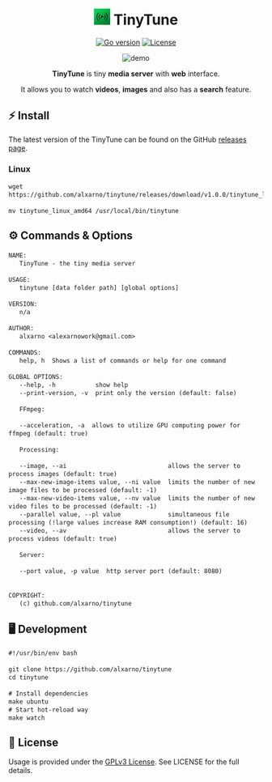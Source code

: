 <div align="center">



# [![TinyTune][repo_logo_img]][repo_url] TinyTune

[![Go version][go_version_img]][go_dev_url]
[![License][repo_license_img]][repo_license_url]

<img alt="demo" src="./docs/demo.gif">

**TinyTune** is tiny **media server** with **web** interface.

It allows you to watch **videos**, **images** and also has a **search** feature.

</div>

## ⚡️ Install

The latest version of the TinyTune can be found on the GitHub [releases page](repo_release_url).

### Linux
```
wget https://github.com/alxarno/tinytune/releases/download/v1.0.0/tinytune_linux_amd64

mv tinytune_linux_amd64 /usr/local/bin/tinytune
```

## ⚙️ Commands & Options

```
NAME:
   TinyTune - the tiny media server

USAGE:
   tinytune [data folder path] [global options]

VERSION:
   n/a

AUTHOR:
   alxarno <alexarnowork@gmail.com>

COMMANDS:
   help, h  Shows a list of commands or help for one command

GLOBAL OPTIONS:
   --help, -h           show help
   --print-version, -v  print only the version (default: false)

   FFmpeg:

   --acceleration, -a  allows to utilize GPU computing power for ffmpeg (default: true)

   Processing:

   --image, --ai                            allows the server to process images (default: true)
   --max-new-image-items value, --ni value  limits the number of new image files to be processed (default: -1)
   --max-new-video-items value, --nv value  limits the number of new video files to be processed (default: -1)
   --parallel value, --pl value             simultaneous file processing (!large values increase RAM consumption!) (default: 16)
   --video, --av                            allows the server to process videos (default: true)

   Server:

   --port value, -p value  http server port (default: 8080)


COPYRIGHT:
   (c) github.com/alxarno/tinytune
```
## 🖥️ Development

```
#!/usr/bin/env bash

git clone https://github.com/alxarno/tinytune
cd tinytune

# Install dependencies
make ubuntu
# Start hot-reload way
make watch
```

## 🧾 License

Usage is provided under the [GPLv3 License](./LICENSE). See LICENSE for the full details.

<!-- Go -->

[go_version_img]: https://img.shields.io/badge/Go-1.22+-00ADD8?style=for-the-badge&logo=go
[go_report_img]: https://img.shields.io/badge/Go_report-A+-success?style=for-the-badge&logo=none
[go_dev_url]: https://pkg.go.dev/github.com/create-go-app/cli/v4

<!-- Repository -->

[repo_url]: https://github.com/alxarno/tinytune
[repo_logo_img]: ./docs/icon.jpg
[repo_license_url]: https://github.com/alxarno/tinytune/blob/main/LICENSE
[repo_license_img]: https://img.shields.io/github/license/alxarno/tinytune?style=for-the-badge&logo=none
[repo_release_url]: https://github.com/alxarno/tinytune/releases
